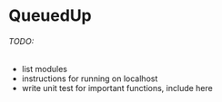 # QueuedUp

###### TODO:

- list modules
- instructions for running on localhost
- write unit test for important functions, include here
